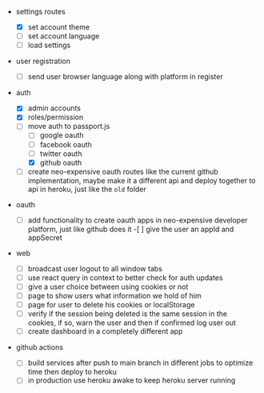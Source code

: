- settings routes

  - [x] set account theme
  - [ ] set account language
  - [ ] load settings

- user registration

  - [ ] send user browser language along with platform in register

- auth

  - [x] admin accounts
  - [x] roles/permission
  - [ ] move auth to passport.js
    - [ ] google oauth
    - [ ] facebook oauth
    - [ ] twitter oauth
    - [x] github oauth
  - [ ] create neo-expensive oauth routes like the current github implementation, maybe make it a different api and deploy together to api in heroku, just like the `old` folder

- oauth

  - [ ] add functionality to create oauth apps in neo-expensive developer platform, just like github does it -[ ] give the user an appId and appSecret

- web

  - [ ] broadcast user logout to all window tabs
  - [ ] use react query in context to better check for auth updates
  - [ ] give a user choice between using cookies or not
  - [ ] page to show users what information we hold of him
  - [ ] page for user to delete his cookies or localStorage
  - [ ] verify if the session being deleted is the same session in the cookies, if so, warn the user and then if confirmed log user out
  - [ ] create dashboard in a completely different app

- github actions
  - [ ] build services after push to main branch in different jobs to optimize time then deploy to heroku
  - [ ] in production use heroku awake to keep heroku server running
